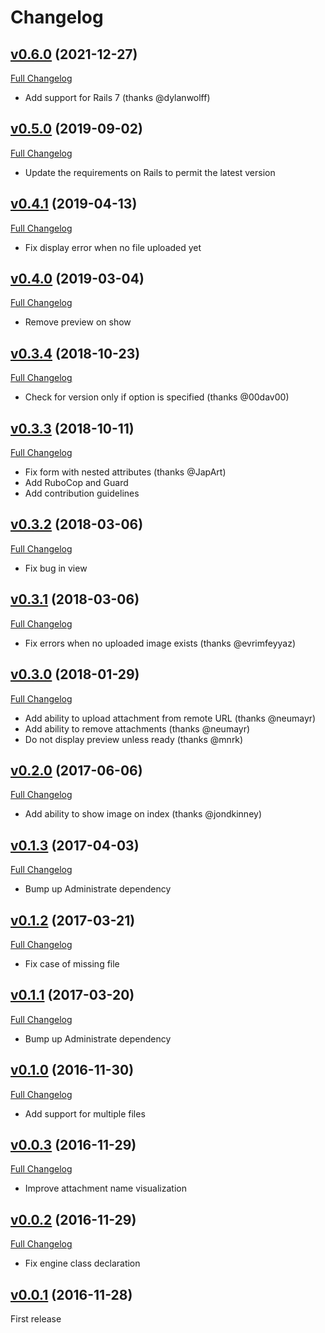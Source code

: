 # Changelog

## [v0.6.0](https://github.com/zooppa/administrate-field-carrierwave/tree/v0.6.0) (2021-12-27)

[Full Changelog](https://github.com/zooppa/administrate-field-carrierwave/compare/v0.5.0...v0.6.0)

- Add support for Rails 7 (thanks @dylanwolff)

## [v0.5.0](https://github.com/zooppa/administrate-field-carrierwave/tree/v0.5.0) (2019-09-02)

[Full Changelog](https://github.com/zooppa/administrate-field-carrierwave/compare/v0.4.1...v0.5.0)

- Update the requirements on Rails to permit the latest version

## [v0.4.1](https://github.com/zooppa/administrate-field-carrierwave/tree/v0.4.1) (2019-04-13)

[Full Changelog](https://github.com/zooppa/administrate-field-carrierwave/compare/v0.4.0...v0.4.1)

- Fix display error when no file uploaded yet

## [v0.4.0](https://github.com/zooppa/administrate-field-carrierwave/tree/v0.4.0) (2019-03-04)

[Full Changelog](https://github.com/zooppa/administrate-field-carrierwave/compare/v0.3.4...v0.4.0)

- Remove preview on show

## [v0.3.4](https://github.com/zooppa/administrate-field-carrierwave/tree/v0.3.4) (2018-10-23)

[Full Changelog](https://github.com/zooppa/administrate-field-carrierwave/compare/v0.3.3...v0.3.4)

- Check for version only if option is specified (thanks @00dav00)

## [v0.3.3](https://github.com/zooppa/administrate-field-carrierwave/tree/v0.3.3) (2018-10-11)

[Full Changelog](https://github.com/zooppa/administrate-field-carrierwave/compare/v0.3.2...v0.3.3)

- Fix form with nested attributes (thanks @JapArt)
- Add RuboCop and Guard
- Add contribution guidelines

## [v0.3.2](https://github.com/zooppa/administrate-field-carrierwave/tree/v0.3.2) (2018-03-06)

[Full Changelog](https://github.com/zooppa/administrate-field-carrierwave/compare/v0.3.1...v0.3.2)

- Fix bug in view

## [v0.3.1](https://github.com/zooppa/administrate-field-carrierwave/tree/v0.3.1) (2018-03-06)

[Full Changelog](https://github.com/zooppa/administrate-field-carrierwave/compare/v0.3.0...v0.3.1)

- Fix errors when no uploaded image exists (thanks @evrimfeyyaz)

## [v0.3.0](https://github.com/zooppa/administrate-field-carrierwave/tree/v0.3.0) (2018-01-29)

[Full Changelog](https://github.com/zooppa/administrate-field-carrierwave/compare/v0.2.0...v0.3.0)

- Add ability to upload attachment from remote URL (thanks @neumayr)
- Add ability to remove attachments (thanks @neumayr)
- Do not display preview unless ready (thanks @mnrk)

## [v0.2.0](https://github.com/zooppa/administrate-field-carrierwave/tree/v0.2.0) (2017-06-06)

[Full Changelog](https://github.com/zooppa/administrate-field-carrierwave/compare/v0.1.3...v0.2.0)

- Add ability to show image on index (thanks @jondkinney)

## [v0.1.3](https://github.com/zooppa/administrate-field-carrierwave/tree/v0.1.3) (2017-04-03)

[Full Changelog](https://github.com/zooppa/administrate-field-carrierwave/compare/v0.1.2...v0.1.3)

- Bump up Administrate dependency

## [v0.1.2](https://github.com/zooppa/administrate-field-carrierwave/tree/v0.1.2) (2017-03-21)

[Full Changelog](https://github.com/zooppa/administrate-field-carrierwave/compare/v0.1.1...v0.1.2)

- Fix case of missing file

## [v0.1.1](https://github.com/zooppa/administrate-field-carrierwave/tree/v0.1.1) (2017-03-20)

[Full Changelog](https://github.com/zooppa/administrate-field-carrierwave/compare/v0.1.0...v0.1.1)

- Bump up Administrate dependency

## [v0.1.0](https://github.com/zooppa/administrate-field-carrierwave/tree/v0.1.0) (2016-11-30)

[Full Changelog](https://github.com/zooppa/administrate-field-carrierwave/compare/v0.0.3...v0.1.0)

- Add support for multiple files

## [v0.0.3](https://github.com/zooppa/administrate-field-carrierwave/tree/v0.0.3) (2016-11-29)

[Full Changelog](https://github.com/zooppa/administrate-field-carrierwave/compare/v0.0.2...v0.0.3)

- Improve attachment name visualization

## [v0.0.2](https://github.com/zooppa/administrate-field-carrierwave/tree/v0.0.2) (2016-11-29)

[Full Changelog](https://github.com/zooppa/administrate-field-carrierwave/compare/v0.0.1...v0.0.2)

- Fix engine class declaration

## [v0.0.1](https://github.com/zooppa/administrate-field-carrierwave/tree/v0.0.1) (2016-11-28)

First release

